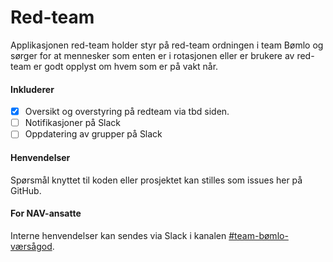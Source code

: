 # Red-team

Applikasjonen red-team holder styr på red-team ordningen i team Bømlo og sørger for at 
mennesker som enten er i rotasjonen eller er brukere av red-team er godt opplyst om hvem som er på vakt når.

#### Inkluderer
- [x] Oversikt og overstyring på redteam via tbd siden.
- [ ] Notifikasjoner på Slack
- [ ] Oppdatering av grupper på Slack

#### Henvendelser
Spørsmål knyttet til koden eller prosjektet kan stilles som issues her på GitHub.

#### For NAV-ansatte
Interne henvendelser kan sendes via Slack i kanalen [#team-bømlo-værsågod](https://nav-it.slack.com/archives/C019637N90X).